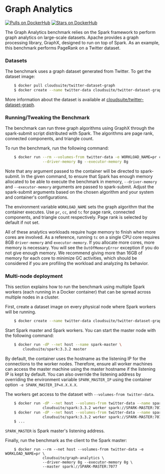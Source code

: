 # Graph Analytics #

[![Pulls on DockerHub][dhpulls]][dhrepo]
[![Stars on DockerHub][dhstars]][dhrepo]

The Graph Analytics benchmark relies on the Spark framework to perform graph analytics on large-scale datasets. Apache provides a graph processing library, GraphX, designed to run on top of Spark. As an example, this benchmark performs PageRank on a Twitter dataset.

### Datasets

The benchmark uses a graph dataset generated from Twitter. To get the dataset image:

```sh
    $ docker pull cloudsuite/twitter-dataset-graph
    $ docker create --name twitter-data cloudsuite/twitter-dataset-graph
```

More information about the dataset is available at
[cloudsuite/twitter-dataset-graph][ml-dhrepo].

### Running/Tweaking the Benchmark

The benchmark can run three graph algorithms using GraphX through the spark-submit script distributed with Spark. The algorithms are page rank, connected components, and triangle count.

To run the benchmark, run the following command:

```sh
    $ docker run --rm --volumes-from twitter-data -e WORKLOAD_NAME=pr cloudsuite/graph-analytics \
                 --driver-memory 8g --executor-memory 8g
```

Note that any argument passed to the container will be directed to spark-submit. In the given command, to ensure that Spark has enough memory allocated to be able to execute the benchmark in memory, `--driver-memory` and `--executor-memory` arguments are passed to spark-submit. Adjust the spark-submit arguments based on the chosen algorithm and your system and container's configurations.

The environment variable `WORKLOAD_NAME` sets the graph algorithm that the container executes. Use `pr`, `cc`, and `tc` for page rank, connected components, and triangle count respectively. Page rank is selected by default if not set. 

All of these analytics workloads require huge memory to finish when more cores are involved. As a reference, running `tc` on a single CPU core requires 8GB `driver-memory` and `executor-memory`. If you allocate more cores, more memory is necessary. You will see the `OutOfMemoryError` exception if you do not give enough memory. We recommend giving more than 16GB of memory for each core to minimize GC activities, which should be considered if you are profiling the workload and analyzing its behavior. 

### Multi-node deployment

This section explains how to run the benchmark using multiple Spark workers (each running in a Docker container) that can be spread across multiple nodes in a cluster. 


First, create a dataset image on every physical node where Spark
workers will be running.

```sh
    $ docker create --name twitter-data cloudsuite/twitter-dataset-graph
```
Start Spark master and Spark workers. You can start the master node with the following command:

```sh
    $ docker run -dP --net host --name spark-master \
        cloudsuite/spark:3.3.2 master
```

By default, the container uses the hostname as the listening IP for the connections to the worker nodes. Therefore, ensure all worker machines can access the master machine using the master hostname if the listening IP is kept by default.
You can also override the listening address by overriding the environment variable `SPARK_MASTER_IP` using the container option `-e SPARK_MASTER_IP=X.X.X.X`.

The workers get access to the dataset with `--volumes-from twitter-data`.

```sh
    $ docker run -dP --net host --volumes-from twitter-data --name spark-worker-01 \
                 cloudsuite/spark:3.3.2 worker spark://SPARK-MASTER:7077
    $ docker run -dP --net host --volumes-from twitter-data --name spark-worker-02 \
                 cloudsuite/spark:3.3.2 worker spark://SPARK-MASTER:7077
    $ ...
```

`SPARK_MASTER` is Spark master's listening address.

Finally, run the benchmark as the client to the Spark master:

```
    $ docker run --rm --net host --volumes-from twitter-data -e WORKLOAD_NAME=pr \
                 cloudsuite/graph-analytics \
                 --driver-memory 8g --executor-memory 8g \
                 --master spark://SPARK-MASTER:7077
```


[dhrepo]: https://hub.docker.com/r/cloudsuite/graph-analytics/ "DockerHub Page"
[dhpulls]: https://img.shields.io/docker/pulls/cloudsuite/graph-analytics.svg "Go to DockerHub Page"
[dhstars]: https://img.shields.io/docker/stars/cloudsuite/graph-analytics.svg "Go to DockerHub Page"
[ml-dhrepo]: https://hub.docker.com/r/cloudsuite/twitter-dataset-graph/
[spark-dhrepo]: https://hub.docker.com/r/cloudsuite/spark/
